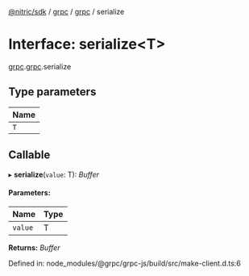[@nitric/sdk](../README.md) / [grpc](../modules/grpc.md) / [grpc](../modules/grpc.grpc-1.md) / serialize

# Interface: serialize<T\>

[grpc](../modules/grpc.md).[grpc](../modules/grpc.grpc-1.md).serialize

## Type parameters

Name |
:------ |
`T` |

## Callable

▸ **serialize**(`value`: T): *Buffer*

#### Parameters:

Name | Type |
:------ | :------ |
`value` | T |

**Returns:** *Buffer*

Defined in: node_modules/@grpc/grpc-js/build/src/make-client.d.ts:6
